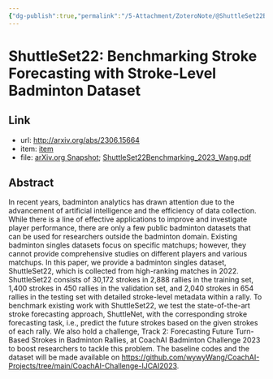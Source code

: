 ```yaml
---
{"dg-publish":true,"permalink":"/5-Attachment/ZoteroNote/@ShuttleSet22Benchmarking_2023_Wang/","title":"ShuttleSet22: Benchmarking Stroke Forecasting with Stroke-Level Badminton Dataset"}
---
```


# ShuttleSet22: Benchmarking Stroke Forecasting with Stroke-Level Badminton Dataset
## Link
- url: http://arxiv.org/abs/2306.15664
- item: [item](zotero://select/library/items/QPUSZH8P)
- file: [arXiv.org Snapshot](zotero://open-pdf/library/items/ZN4NE6TT); [ShuttleSet22Benchmarking_2023_Wang.pdf](zotero://open-pdf/library/items/AEKFZFTY)
## Abstract
In recent years, badminton analytics has drawn attention due to the advancement of artificial intelligence and the efficiency of data collection. While there is a line of effective applications to improve and investigate player performance, there are only a few public badminton datasets that can be used for researchers outside the badminton domain. Existing badminton singles datasets focus on specific matchups; however, they cannot provide comprehensive studies on different players and various matchups. In this paper, we provide a badminton singles dataset, ShuttleSet22, which is collected from high-ranking matches in 2022. ShuttleSet22 consists of 30,172 strokes in 2,888 rallies in the training set, 1,400 strokes in 450 rallies in the validation set, and 2,040 strokes in 654 rallies in the testing set with detailed stroke-level metadata within a rally. To benchmark existing work with ShuttleSet22, we test the state-of-the-art stroke forecasting approach, ShuttleNet, with the corresponding stroke forecasting task, i.e., predict the future strokes based on the given strokes of each rally. We also hold a challenge, Track 2: Forecasting Future Turn-Based Strokes in Badminton Rallies, at CoachAI Badminton Challenge 2023 to boost researchers to tackle this problem. The baseline codes and the dataset will be made available on https://github.com/wywyWang/CoachAI-Projects/tree/main/CoachAI-Challenge-IJCAI2023.